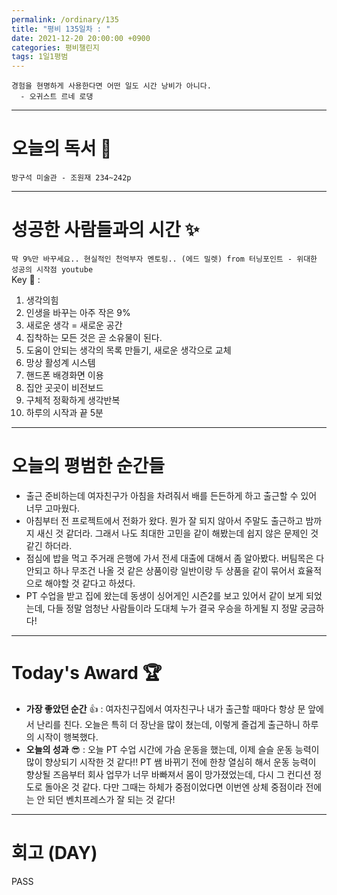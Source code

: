 ```yaml
---
permalink: /ordinary/135
title: "평비 135일차 : "
date: 2021-12-20 20:00:00 +0900
categories: 평비챌린지
tags: 1일1평범
---
```

```
경험을 현명하게 사용한다면 어떤 일도 시간 낭비가 아니다.
  - 오귀스트 르네 로댕
```

---
# 오늘의 독서 📕
`방구석 미술관 - 조원재 234~242p`  

---
# 성공한 사람들과의 시간 ✨
`딱 9%만 바꾸세요.. 현실적인 천억부자 멘토링.. (에드 밀렛) from 터닝포인트 - 위대한 성공의 시작점 youtube`  
Key 🔑 :
1. 생각의힘  
2. 인생을 바꾸는 아주 작은 9%  
3. 새로운 생각 = 새로운 공간  
4. 집착하는 모든 것은 곧 소유물이 된다.  
5. 도움이 안되는 생각의 목록 만들기, 새로운 생각으로 교체  
6. 망상 활성계 시스템  
7. 핸드폰 배경화면 이용  
8. 집안 곳곳이 비전보드  
9. 구체적 정확하게 생각반복  
10. 하루의 시작과 끝 5분  

---
# 오늘의 평범한 순간들
- 출근 준비하는데 여자친구가 아침을 차려줘서 배를 든든하게 하고 출근할 수 있어 너무 고마웠다.
- 아침부터 전 프로젝트에서 전화가 왔다. 뭔가 잘 되지 않아서 주말도 출근하고 밤까지 새신 것 같더라. 그래서 나도 최대한 고민을 같이 해봤는데 쉽지 않은 문제인 것 같긴 하더라.
- 점심에 밥을 먹고 주거래 은행에 가서 전세 대출에 대해서 좀 알아봤다. 버팀목은 다 안되고 하나 무조건 나올 것 같은 상품이랑 일반이랑 두 상품을 같이 묶어서 효율적으로 해야할 것 같다고 하셨다.
- PT 수업을 받고 집에 왔는데 동생이 싱어게인 시즌2를 보고 있어서 같이 보게 되었는데, 다들 정말 엄청난 사람들이라 도대체 누가 결국 우승을 하게될 지 정말 궁금하다!

---
# Today's Award 🏆
- **가장 좋았던 순간** 👍 : 여자친구집에서 여자친구나 내가 출근할 때마다 항상 문 앞에서 난리를 친다. 오늘은 특히 더 장난을 많이 쳤는데, 이렇게 즐겁게 출근하니 하루의 시작이 행복했다.
- **오늘의 성과** 😎 : 오늘 PT 수업 시간에 가슴 운동을 했는데, 이제 슬슬 운동 능력이 많이 향상되기 시작한 것 같다!! PT 쌤 바뀌기 전에 한창 열심히 해서 운동 능력이 향상될 즈음부터 회사 업무가 너무 바빠져서 몸이 망가졌었는데, 다시 그 컨디션 정도로 돌아온 것 같다. 다만 그때는 하체가 중점이었다면 이번엔 상체 중점이라 전에는 안 되던 벤치프레스가 잘 되는 것 같다!

---
# 회고 (DAY)
PASS